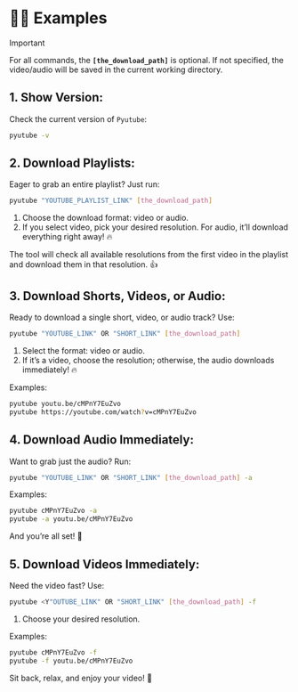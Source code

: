 # 🕵️‍♂️ Examples

> [!IMPORTANT]
> For all commands, the **`[the_download_path]`** is optional. If not specified, the video/audio will be saved in the current working directory.

## **1. Show Version:**

Check the current version of `Pyutube`:

```bash
pyutube -v
```

## **2. Download Playlists:**

Eager to grab an entire playlist? Just run:

```bash
pyutube "YOUTUBE_PLAYLIST_LINK" [the_download_path]
```

1. Choose the download format: video or audio.
2. If you select video, pick your desired resolution. For audio, it’ll download everything right away! 🔥

The tool will check all available resolutions from the first video in the playlist and download them in that resolution. 👍

## **3. Download Shorts, Videos, or Audio:**

Ready to download a single short, video, or audio track? Use:

```bash
pyutube "YOUTUBE_LINK" OR "SHORT_LINK" [the_download_path]
```

1. Select the format: video or audio.
2. If it’s a video, choose the resolution; otherwise, the audio downloads immediately! 🔥

Examples:

```bash
pyutube youtu.be/cMPnY7EuZvo
pyutube https://youtube.com/watch?v=cMPnY7EuZvo
```

## **4. Download Audio Immediately:**

Want to grab just the audio? Run:

```bash
pyutube "YOUTUBE_LINK" OR "SHORT_LINK" [the_download_path] -a
```

Examples:

```bash
pyutube cMPnY7EuZvo -a
pyutube -a youtu.be/cMPnY7EuZvo
```

And you’re all set! 🎉

## **5. Download Videos Immediately:**

Need the video fast? Use:

```bash
pyutube <Y"OUTUBE_LINK" OR "SHORT_LINK" [the_download_path] -f
```

1. Choose your desired resolution.

Examples:

```bash
pyutube cMPnY7EuZvo -f
pyutube -f youtu.be/cMPnY7EuZvo
```

Sit back, relax, and enjoy your video! 🎉
